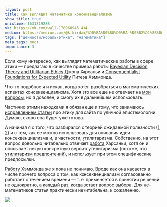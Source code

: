 ```yaml
---
layout: post
title: Как выглядит математика консеквенциализма
show_title: true
unixtime: 1631819288
vk: https://vk.com/wall-178968945_434
medium: https://medium.com/@k.kirdan/%D0%BA%D0%B0%D0%BA-%D0%B2%D1%8B%D0%B3%D0%BB%D1%8F%D0%B4%D0%B8%D1%82-%D0%BC%D0%B0%D1%82%D0%B5%D0%BC%D0%B0%D1%82%D0%B8%D0%BA%D0%B0-%D0%BA%D0%BE%D0%BD%D1%81%D0%B5%D0%BA%D0%B2%D0%B5%D0%BD%D1%86%D0%B8%D0%B0%D0%BB%D0%B8%D0%B7%D0%BC%D0%B0-4bb9eaf13420
tags: ["ценности/мораль/этика", "математика"]
meta_tags: пост
importance: 3
---
```

Если кому интересно, как выглядят математические работы в сфере этики — предлагаю в качестве примера работы [Bayesian Decision Theory and Utilitarian Ethics](http://darp.lse.ac.uk/papersdb/Harsanyi_(AER_78).pdf) Джона Харсаньи и [Consequentialist Foundations for Expected Utility](https://web.stanford.edu/~hammond/conseqFounds.pdf) Питера Хэммонда.

Что-то подобное я и искал, когда хотел разобраться в математических аспектах консеквенциализма. Хотя это все еще не отвечает на [мои вопросы](425.html), но я доволен, и смогу их в дальнейшем использовать.

Частично этими находками я обязан еще и тому, что занимаюсь [исправлением статьи](428.html) про этику для сайта по уличной эпистемологии. Думаю, скоро она будет уже готова.

А начинал я с того, что разбирался с теорией ожидаемой полезности ([1](https://plato.stanford.edu/entries/rationality-normative-utility/), [2](https://vk.com/wall-199052526_347)) и с тем, как ее можно использовать для описания идеи консеквенциализма и, в частности, утилитаризма. Собственно, на этот вопрос довольно читабельно отвечает [работа](http://darp.lse.ac.uk/papersdb/Harsanyi_(AER_78).pdf) Харсаньи, хотя он и описывает некую конкретную версию утилитаризма (похоже, это [утилитаризм предпочтений](https://en.wikipedia.org/wiki/Preference_utilitarianism)), и использует при этом специфические предпосылки.

[Работу](https://web.stanford.edu/~hammond/conseqFounds.pdf) Хэммонда же я пока не понимаю. Вроде как она касается в числе прочего вопроса о том, как консеквенциализм согласованно работает с течением времени — т. е. применяется в принятии решений не однократно, а каждый раз, когда встает вопрос выбора. Для не-математиков cтатья практически нечитабельна, к сожалению.

<img src="images/wall/457239166.jpg">